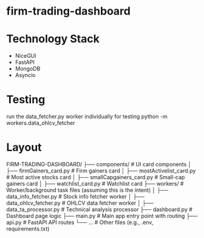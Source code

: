 # firm-trading-dashboard

# Technology Stack
- NiceGUI
- FastAPI
- MongoDB
- Asyncio

# Testing
run the data_fetcher.py worker individually for testing
python -m workers.data_ohlcv_fetcher

# Layout
FIRM-TRADING-DASHBOARD/
├── components/                  # UI card components
│   ├── firmGainers_card.py      # Firm gainers card
│   ├── mostActivelist_card.py   # Most active stocks card
│   ├── smallCapgainers_card.py  # Small-cap gainers card
│   ├── watchlist_card.py        # Watchlist card
├── workers/                     # Worker/background task files (assuming this is the intent)
│   ├── data_info_fetcher.py     # Stock info fetcher worker
│   ├── data_ohlcv_fetcher.py    # OHLCV data fetcher worker
│   ├── data_ta_processor.py     # Technical analysis processor
├── dashboard.py                 # Dashboard page logic
├── main.py                      # Main app entry point with routing
├── api.py                       # FastAPI API routes
└── ...                          # Other files (e.g., .env, requirements.txt)